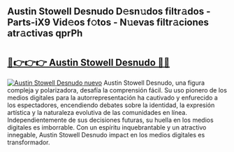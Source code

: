 ## Austin Stowell Desnudo D𝚎sn𝚞dos filtr𝚊dos - Parts-iX9 Vid𝚎os f𝚘tos - N𝚞evas filtr𝚊ciones atr𝚊ctivas qprPh

# <h2><a href="http://mb7evw.tromn.icu/?c=Austin+Stowell+Desnudo">🔗👉👉👉 Austin Stowell Desnudo 🔗🔗</a></h2>

[![Austin Stowell Desnudo nuevo](https://i.imgur.com/pEAQMta.gif)](http://mb7evw.tromn.icu/?c=Austin+Stowell+Desnudo)
Austin Stowell Desnudo, una figura compleja y polarizadora, desafía la comprensión fácil. Su uso pionero de los medios digitales para la autorrepresentación ha cautivado y enfurecido a los espectadores, encendiendo debates sobre la identidad, la expresión artística y la naturaleza evolutiva de las comunidades en línea. Independientemente de sus decisiones futuras, su huella en los medios digitales es imborrable. Con un espíritu inquebrantable y un atractivo innegable, Austin Stowell Desnudo impact en los medios digitales es transformador.
